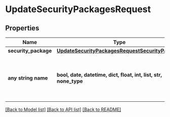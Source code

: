# UpdateSecurityPackagesRequest


## Properties
Name | Type | Description | Notes
------------ | ------------- | ------------- | -------------
**security_package** | [**UpdateSecurityPackagesRequestSecurityPackage**](UpdateSecurityPackagesRequestSecurityPackage.md) |  | 
**any string name** | **bool, date, datetime, dict, float, int, list, str, none_type** | any string name can be used but the value must be the correct type | [optional]

[[Back to Model list]](../README.md#documentation-for-models) [[Back to API list]](../README.md#documentation-for-api-endpoints) [[Back to README]](../README.md)


